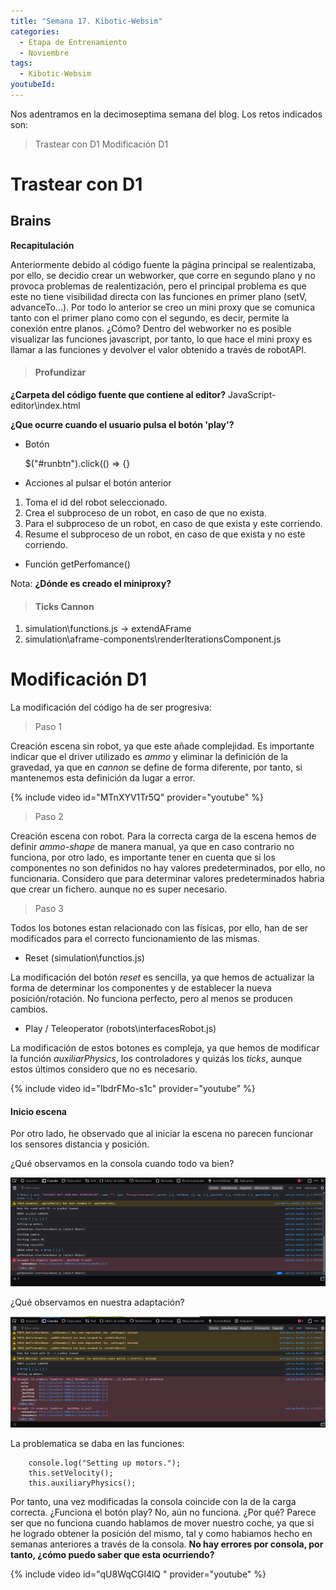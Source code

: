 ```yaml
---
title: "Semana 17. Kibotic-Websim"
categories:
  - Etapa de Entrenamiento
  - Noviembre
tags:
  - Kibotic-Websim
youtubeId: 
---
```



Nos adentramos en la decimoseptima semana del blog. Los retos indicados son:

> Trastear con D1 
> Modificación D1 

# Trastear con D1

## Brains

**Recapitulación**

Anteriormente debido al código fuente la página principal se realentizaba, por ello, se decidio crear un webworker, que corre en segundo plano y no provoca problemas de realentización, pero el principal problema es que este no tiene visibilidad directa con las funciones en primer plano (setV, advanceTo...). Por todo lo anterior se creo un mini proxy que se comunica tanto con el primer plano como con el segundo, es decir, permite la conexión entre planos. ¿Cómo? Dentro del webworker no es posible visualizar las funciones javascript, por tanto, lo que hace el mini proxy es llamar a las funciones y devolver el valor obtenido a través de robotAPI.

> #### Profundizar 

**¿Carpeta del código fuente que contiene al editor?** 
JavaScript-editor\index.html

**¿Que ocurre cuando el usuario pulsa el botón 'play'?**

* Botón

  $("#runbtn").click(() => {}

* Acciones al pulsar el botón anterior

1. Toma el id del robot seleccionado.
2. Crea el subproceso de un robot, en caso de que no exista.
3. Para el subproceso de un robot, en caso de que exista y este corriendo. 
4. Resume el subproceso de un robot, en caso de que exista y no este corriendo. 

* Función getPerfomance()

Nota: **¿Dónde es creado el miniproxy?**

> #### Ticks Cannon 

1. simulation\functions.js -> extendAFrame 
2. simulation\aframe-components\renderIterationsComponent.js 


# Modificación D1

La modificación del código ha de ser progresiva:

> Paso 1

Creación escena sin robot, ya que este añade complejidad. Es importante indicar que el driver utilizado es *ammo* y eliminar la definición de la gravedad, ya que en *cannon* se define de forma diferente, por tanto, si mantenemos esta definición da lugar a error. 

{% include video id="MTnXYV1Tr5Q" provider="youtube" %}

> Paso 2

Creación escena con robot. Para la correcta carga de la escena hemos de definir *ammo-shape* de manera manual, ya que en caso contrario no funciona, por otro lado, es importante tener en cuenta que si los componentes no son definidos no hay valores predeterminados, por ello, no funcionaria. Considero que para determinar valores predeterminados habria que crear un fichero. aunque no es super necesario. 

> Paso 3 

Todos los botones estan relacionado con las físicas, por ello, han de ser modificados para el correcto funcionamiento de las mismas. 

- Reset (simulation\functios.js)

La modificación del botón *reset* es sencilla, ya que hemos de actualizar la forma de determinar los componentes y de establecer la nueva posición/rotación. No funciona perfecto, pero al menos se producen cambios.

- Play / Teleoperator (robots\interfacesRobot.js)

La modificación de estos botones es compleja, ya que hemos de modificar la función *auxiliarPhysics*, los controladores y quizás los *ticks*, aunque estos últimos considero que no es necesario. 

{% include video id="IbdrFMo-s1c" provider="youtube" %}

#### Inicio escena 

Por otro lado, he observado que al iniciar la escena no parecen funcionar los sensores distancia y posición. 

¿Qué observamos en la consola cuando todo va bien?

![Carga correcta](https://raw.githubusercontent.com/RoboticsLabURJC/2022-tfg-ana-villanueva/main/docs/images/kibotics_console_all_fine_start.png)

¿Qué observamos en nuestra adaptación? 

![Carga incorrecta](https://raw.githubusercontent.com/RoboticsLabURJC/2022-tfg-ana-villanueva/main/docs/images/kibotics_console_not_all_fine_start.png)

La problematica se daba en las funciones:

        console.log("Setting up motors.");
        this.setVelocity();
        this.auxiliaryPhysics();

Por tanto, una vez modificadas la consola coincide con la de la carga correcta. ¿Funciona el botón play? No, aún no funciona. ¿Por qué? Parece ser que no funciona cuando hablamos de mover nuestro coche, ya que si he logrado obtener la posición del mismo, tal y como habiamos hecho en semanas anteriores a través de la consola. **No hay errores por consola, por tanto, ¿cómo puedo saber que esta ocurriendo?**

{% include video id="qU8WqCGl4lQ " provider="youtube" %}






